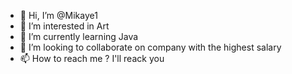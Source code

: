 - 👋 Hi, I’m @Mikaye1
- 👀 I’m interested in Art
- 🌱 I’m currently learning Java
- 💞️ I’m looking to collaborate on company with the highest salary 
- 📫 How to reach me ? I'll reack you

<!---
Mikaye1/Mikaye1 is a ✨ special ✨ repository because its `README.md` (this file) appears on your GitHub profile.
You can click the Preview link to take a look at your changes.
--->
